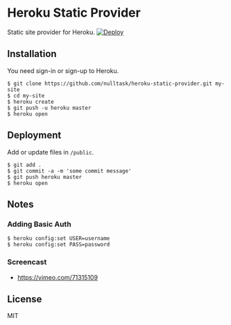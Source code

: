 # Heroku Static Provider

Static site provider for Heroku.
[![Deploy](https://www.herokucdn.com/deploy/button.svg)](https://heroku.com/deploy) 


## Installation

You need sign-in or sign-up to Heroku.

    $ git clone https://github.com/nulltask/heroku-static-provider.git my-site
    $ cd my-site
    $ heroku create
    $ git push -u heroku master
    $ heroku open

## Deployment

Add or update files in `/public`.

    $ git add .
    $ git commit -a -m 'some commit message'
    $ git push heroku master
    $ heroku open

## Notes

### Adding Basic Auth

	$ heroku config:set USER=username
	$ heroku config:set PASS=password

### Screencast

  * https://vimeo.com/71315109

## License

MIT
